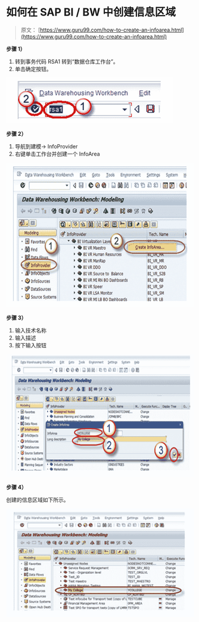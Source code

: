# 如何在 SAP BI / BW 中创建信息区域

> 原文： [https://www.guru99.com/how-to-create-an-infoarea.html](https://www.guru99.com/how-to-create-an-infoarea.html)

**步骤 1）**

1.  转到事务代码 RSA1 转到“数据仓库工作台”。
2.  单击确定按钮。

[![](img/0fb5520c27340f652d497fc364e9d4bf.png)](/images/sap/SAP_BI/sap_bi_4_1.jpg)

**步骤 2）**

1.  导航到建模-> InfoProvider
2.  右键单击工作台并创建一个 InfoArea

[![](img/e4cd97c616a64577ca032ba103d65d26.png)](/images/sap/SAP_BI/sap_bi_4_2.jpg)

**步骤 3）**

1.  输入技术名称
2.  输入描述
3.  按下输入按钮

[![](img/cb6dd27b944a619b166b165d7291cb7a.png)](/images/sap/SAP_BI/sap_bi_4_3.jpg)

**步骤 4）**

创建的信息区域如下所示。

[![](img/54a059df896d817f2fd0f8e0aea3aecb.png)](/images/sap/SAP_BI/sap_bi_4_4.jpg)